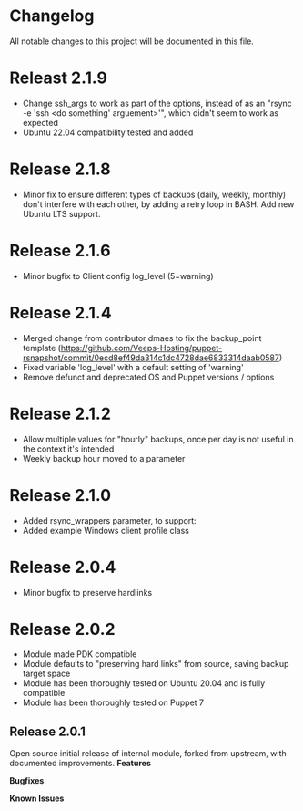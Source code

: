 # Changelog
All notable changes to this project will be documented in this file.

# Releast 2.1.9
* Change ssh_args to work as part of the options, instead of as an "rsync -e 'ssh <do something' arguement>'", which didn't seem to work as expected
* Ubuntu 22.04 compatibility tested and added

# Release 2.1.8
* Minor fix to ensure different types of backups (daily, weekly, monthly) don't interfere with each other, by adding a retry loop in BASH. Add new Ubuntu LTS support.

# Release 2.1.6
* Minor bugfix to Client config log_level (5=warning)

# Release 2.1.4
* Merged change from contributor dmaes to fix the backup_point template (https://github.com/Veeps-Hosting/puppet-rsnapshot/commit/0ecd8ef49da314c1dc4728dae6833314daab0587)
* Fixed variable 'log_level' with a default setting of 'warning'
* Remove defunct and deprecated OS and Puppet versions / options

# Release 2.1.2
* Allow multiple values for "hourly" backups, once per day is not useful in the context it's intended
* Weekly backup hour moved to a parameter

# Release 2.1.0
* Added rsync_wrappers parameter, to support:
* Added example Windows client profile class

# Release 2.0.4
* Minor bugfix to preserve hardlinks

# Release 2.0.2
* Module made PDK compatible
* Module defaults to "preserving hard links" from source, saving backup target space
* Module has been thoroughly tested on Ubuntu 20.04 and is fully compatible
* Module has been thoroughly tested on Puppet 7

## Release 2.0.1
Open source initial release of internal module, forked from upstream, with documented improvements.
**Features**

**Bugfixes**

**Known Issues**
